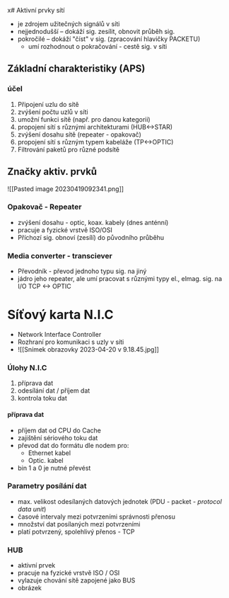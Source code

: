 x# Aktivní prvky sítí
- je zdrojem užitečných signálů v síti
- nejjednodušší – dokáží sig. zesílit, obnovit průběh sig.
- pokročilé – dokáží "číst" v sig. (zpracování hlavičky PACKETU)
	- umí rozhodnout o pokračování - cestě sig. v síti
## Základní charakteristiky (APS)
### účel
1) Připojení uzlu do sítě
2) zvýšení počtu uzlů v síti
3) umožní funkci sítě (např. pro danou kategorii)
4) propojení sítí s různými architekturami (HUB<->STAR)
5) zvýšení dosahu sítě (repeater - opakovač)
6) propojení sítí s různým typem kabeláže (TP<->OPTIC)
7) Filtrování paketů pro různé podsítě
## Značky aktiv. prvků
![[Pasted image 20230419092341.png]]
### Opakovač - Repeater
- zvýšení dosahu - optic, koax. kabely (dnes anténní)
- pracuje a fyzické vrstvě ISO/OSI
- Příchozí sig. obnoví (zesílí) do původního průběhu
### Media converter - transciever
- Převodník - převod jednoho typu sig. na jiný
- jádro jeho repeater, ale umí pracovat s různými typy el., elmag. sig. na I/O TCP <-> OPTIC
# Síťový karta N.I.C
- Network Interface Controller
- Rozhraní pro komunikaci s uzly v síti 
- ![[Snímek obrazovky 2023-04-20 v 9.18.45.jpg]]
### Úlohy N.I.C
1) příprava dat
2) odesílání dat / příjem dat
3) kontrola toku dat
#### příprava dat
- příjem dat od CPU do Cache
- zajištění sériového toku dat
- převod dat do formátu dle nodem pro:
	- Ethernet kabel
	- Optic. kabel
- bin 1 a 0 je nutné převést
### Parametry posílání dat
- max. velikost odesílaných datových jednotek (PDU - packet - *protocol data unit*)
- časové intervaly mezi potvrzeními správnosti přenosu
- množství dat posílaných mezi potvrzeními
- platí potvrzený, spolehlivý přenos - TCP
### HUB
- aktivní prvek
- pracuje na fyzické vrstvě ISO / OSI
- vylazuje chování sítě zapojené jako BUS
- obrázek